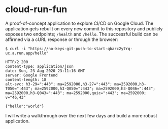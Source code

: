 # cloud-run-fun
A proof-of-concept application to explore CI/CD on Google Cloud. The application gets rebuilt on every new commit to this repository and publicly exposes two endpoints; `/health` and `/hello`. 
The successful build can be affirmed via a cURL response or through the browser:

```
$ curl -i "https://no-keys-git-push-to-start-qbarc2y7rq-uc.a.run.app/hello"

HTTP/2 200
content-type: application/json
date: Sun, 23 Aug 2020 23:11:16 GMT
server: Google Frontend
content-length: 18
alt-svc: h3-29=":443"; ma=2592000,h3-27=":443"; ma=2592000,h3-T050=":443"; ma=2592000,h3-Q050=":443"; ma=2592000,h3-Q046=":443"; ma=2592000,h3-Q043=":443"; ma=2592000,quic=":443"; ma=2592000; v="46,43"

{"hello":"world"}
```

I will write a walkthrough over the next few days and build a more robust application.
